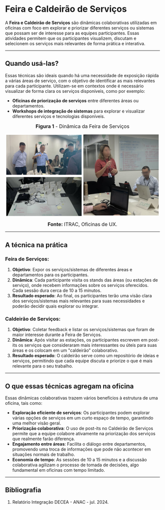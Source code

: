 # Feira e Caldeirão de Serviços

A **Feira e Caldeirão de Serviços** são dinâmicas colaborativas utilizadas em oficinas com foco em explorar e priorizar diferentes serviços ou sistemas que possam ser de interesse para as equipes participantes. Essas atividades permitem que os participantes visualizem, discutam e selecionem os serviços mais relevantes de forma prática e interativa.

---

## Quando usá-las?

Essas técnicas são ideais quando há uma necessidade de exposição rápida a várias áreas de serviço, com o objetivo de identificar as mais relevantes para cada participante. Utilizam-se em contextos onde é necessário visualizar de forma clara os serviços disponíveis, como por exemplo:

- **Oficinas de priorização de serviços** entre diferentes áreas ou departamentos.
- **Workshops de integração de sistemas** para explorar e visualizar diferentes serviços e tecnologias disponíveis.

<font size="3"><p style="text-align: center"><b>Figura 1</b> - Dinâmica da Feira de Serviços</p></font>

![Feira de Serviços](assets/feira-servicos.png)

<font size="3"><p style="text-align: center"><b>Fonte: </b>ITRAC, Oficinas de UX.</p></font>

---

## A técnica na prática

### Feira de Serviços:
1. **Objetivo**: Expor os serviços/sistemas de diferentes áreas e departamentos para os participantes.
2. **Dinâmica**: Cada participante visita os stands das áreas (ou estações de serviço), onde recebem informações sobre os serviços oferecidos. Cada sessão dura cerca de 10 a 15 minutos.
3. **Resultado esperado**: Ao final, os participantes terão uma visão clara dos serviços/sistemas mais relevantes para suas necessidades e poderão decidir quais explorar ou integrar.

### Caldeirão de Serviços:
1. **Objetivo**: Coletar feedback e listar os serviços/sistemas que foram de maior interesse durante a Feira de Serviços.
2. **Dinâmica**: Após visitar as estações, os participantes escrevem em post-its os serviços que consideraram mais interessantes ou úteis para suas áreas e os colocam em um "caldeirão" colaborativo.
3. **Resultado esperado**: O caldeirão serve como um repositório de ideias e serviços, permitindo que cada equipe discuta e priorize o que é mais relevante para o seu trabalho.

---

## O que essas técnicas agregam na oficina

Essas dinâmicas colaborativas trazem vários benefícios à estrutura de uma oficina, tais como:

- **Exploração eficiente de serviços**: Os participantes podem explorar várias opções de serviços em um curto espaço de tempo, garantindo uma melhor visão geral.
- **Priorização colaborativa**: O uso de post-its no Caldeirão de Serviços permite que a equipe colabore ativamente na priorização dos serviços que realmente farão diferença.
- **Engajamento entre áreas**: Facilita o diálogo entre departamentos, promovendo uma troca de informações que pode não acontecer em situações normais de trabalho.
- **Economia de tempo**: As sessões de 10 a 15 minutos e a discussão colaborativa agilizam o processo de tomada de decisões, algo fundamental em oficinas com tempo limitado.

---

## Bibliografia

1. Relatório Integração DECEA - ANAC - jul. 2024.